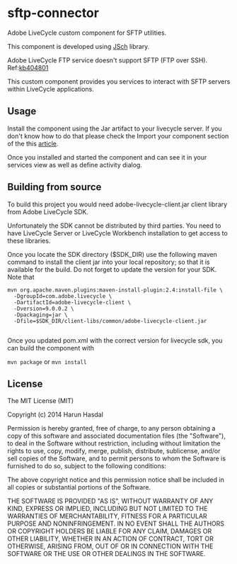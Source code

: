 # sftp-connector

Adobe LiveCycle custom component for SFTP utilities. 

This component is developed using [JSch](http://www.jcraft.com/jsch/) library. 

Adobe LiveCycle FTP service doesn't support SFTP (FTP over SSH). Ref:[kb404801](http://helpx.adobe.com/livecycle/kb/ftp-ssh-supported-livecycle-workbench.html)

This custom component provides you services to interact with SFTP servers within LiveCycle applications.


## Usage

Install the component using the Jar artifact to your livecycle server. If you don't know how to do that please check the Import your component section of the this [article](http://www.adobe.com/devnet/livecycle/articles/dsc_development.html).

Once you installed and started the component and can see it in your services view as well as define activity dialog.



## Building from source

To build this project you would need adobe-livecycle-client.jar client library from Adobe LiveCycle SDK.

Unfortunately the SDK cannot be distributed by third parties. You need to have LiveCycle Server or LiveCycle Workbench installation to get access to these libraries.

Once you locate the SDK directory ($SDK_DIR) use the following maven command to install the client jar into your local repository; so that it is available for the build. Do not forget to update the version for your SDK. Note that 


```
mvn org.apache.maven.plugins:maven-install-plugin:2.4:install-file \
  -DgroupId=com.adobe.livecycle \
  -DartifactId=adobe-livecycle-client \
  -Dversion=9.0.0.2 \
  -Dpackaging=jar \
  -Dfile=$SDK_DIR/client-libs/common/adobe-livecycle-client.jar
  
```

Once you updated pom.xml with the correct version for livecycle sdk, you can build the component with

`mvn package` or `mvn install`

## License


The MIT License (MIT)

Copyright (c) 2014 Harun Hasdal

Permission is hereby granted, free of charge, to any person obtaining a copy of
this software and associated documentation files (the "Software"), to deal in
the Software without restriction, including without limitation the rights to
use, copy, modify, merge, publish, distribute, sublicense, and/or sell copies of
the Software, and to permit persons to whom the Software is furnished to do so,
subject to the following conditions:

The above copyright notice and this permission notice shall be included in all
copies or substantial portions of the Software.

THE SOFTWARE IS PROVIDED "AS IS", WITHOUT WARRANTY OF ANY KIND, EXPRESS OR
IMPLIED, INCLUDING BUT NOT LIMITED TO THE WARRANTIES OF MERCHANTABILITY, FITNESS
FOR A PARTICULAR PURPOSE AND NONINFRINGEMENT. IN NO EVENT SHALL THE AUTHORS OR
COPYRIGHT HOLDERS BE LIABLE FOR ANY CLAIM, DAMAGES OR OTHER LIABILITY, WHETHER
IN AN ACTION OF CONTRACT, TORT OR OTHERWISE, ARISING FROM, OUT OF OR IN
CONNECTION WITH THE SOFTWARE OR THE USE OR OTHER DEALINGS IN THE SOFTWARE.

